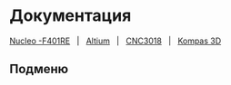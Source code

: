 # Документация

[Nucleo -F401RE]() &nbsp; | &nbsp; [Altium]() &nbsp; | &nbsp; [CNC3018]() &nbsp; | &nbsp; [Kompas 3D](Docs/Kompas%3D/README.md)

## Подменю
